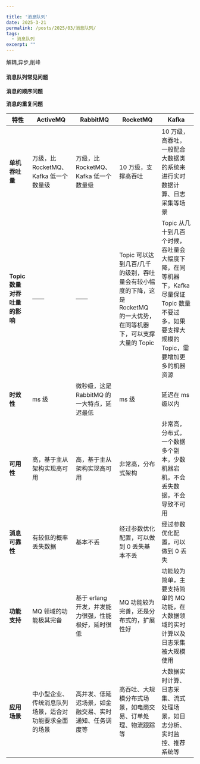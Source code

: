```yaml
---

title: '消息队列'
date: 2025-3-21
permalink: /posts/2025/03/消息队列/
tags:
  - 消息队列
excerpt: "" 
---
```


解耦,异步,削峰



#### 消息队列常见问题

**消息的顺序问题**

**消息的重复问题**

| 特性                        | ActiveMQ                                               | RabbitMQ                                             | RocketMQ                                                     | Kafka                                                        |
| --------------------------- | ------------------------------------------------------ | ---------------------------------------------------- | ------------------------------------------------------------ | ------------------------------------------------------------ |
| **单机吞吐量**              | 万级，比 RocketMQ、Kafka 低一个数量级                  | 万级，比 RocketMQ、Kafka 低一个数量级                | 10 万级，支撑高吞吐                                          | 10 万级，高吞吐，一般配合大数据类的系统来进行实时数据计算、日志采集等场景 |
| **Topic数量对吞吐量的影响** | ——                                                     | ——                                                   | Topic 可以达到几百/几千的级别，吞吐量会有较小幅度的下降，这是 RocketMQ 的一大优势，在同等机器下，可以支撑大量的 Topic | Topic 从几十到几百个时候，吞吐量会大幅度下降，在同等机器下，Kafka 尽量保证 Topic 数量不要过多，如果要支撑大规模的 Topic，需要增加更多的机器资源 |
| **时效性**                  | ms 级                                                  | 微秒级，这是 RabbitMQ 的一大特点，延迟最低           | ms 级                                                        | 延迟在 ms 级以内                                             |
| **可用性**                  | 高，基于主从架构实现高可用                             | 高，基于主从架构实现高可用                           | 非常高，分布式架构                                           | 非常高，分布式，一个数据多个副本，少数机器宕机，不会丢失数据，不会导致不可用 |
| **消息可靠性**              | 有较低的概率丢失数据                                   | 基本不丢                                             | 经过参数优化配置，可以做到 0 丢失基本不丢                    | 经过参数优化配置，可以做到 0 丢失                            |
| **功能支持**                | MQ 领域的功能极其完备                                  | 基于 erlang 开发，并发能力很强，性能极好，延时很低   | MQ 功能较为完善，还是分布式的，扩展性好                      | 功能较为简单，主要支持简单的 MQ 功能，在大数据领域的实时计算以及日志采集被大规模使用 |
| **应用场景**                | 中小型企业、传统消息队列场景，适合对功能要求全面的场景 | 高并发、低延迟场景，如金融交易、实时通知、任务调度等 | 高吞吐、大规模分布式场景，如电商交易、订单处理、物流跟踪等   | 大数据实时计算、日志采集、流式处理场景，如日志分析、实时监控、推荐系统等 |

